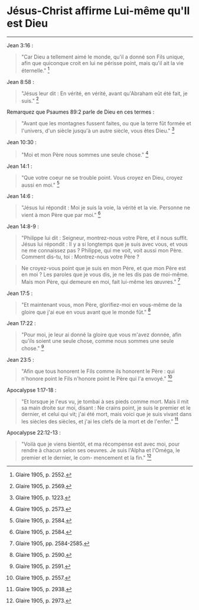 # Jésus-Christ affirme Lui-même qu'Il est Dieu

***

Jean 3:16 :

> "Car Dieu a tellement aimé le monde, qu'il a donné son Fils unique, afin que quiconque croit en lui ne périsse point, mais qu'il ait la vie éternelle." [^1]

[^1]: Glaire 1905, p. 2552.

Jean 8:58 :

> "Jésus leur dit : En vérité, en vérité, avant qu'Abraham eût été fait, je suis." [^2]

[^2]: Glaire 1905, p. 2569.

Remarquez que Psaumes 89:2 parle de Dieu en ces termes :

> "Avant que les montagnes fussent faites, ou que la terre fût formée et l'univers, d'un siècle jusqu'à un autre siècle, vous êtes Dieu." [^3]

[^3]: Glaire 1905, p. 1223.

Jean 10:30 : 

> "Moi et mon Père nous sommes une seule chose." [^4]

[^4]: Glaire 1905, p. 2573.

Jean 14:1 :

> "Que votre coeur ne se trouble point. Vous croyez en Dieu, croyez aussi en moi." [^5]

[^5]: Glaire 1905, p. 2584.

Jean 14:6 :

> "Jésus lui répondit : Moi je suis la voie, la vérité et la vie. Personne ne vient à mon Père que par moi." [^6]

[^6]: Glaire 1905, p. 2584.

Jean 14:8-9 :

> "Philippe lui dit : Seigneur, montrez-nous votre Père, et il nous suffit. Jésus lui répondit : Il y a si longtemps que je suis avec vous, et vous ne me connaissez pas ? Philippe, qui me voit, voit aussi mon Père. Comment dis-tu, toi : Montrez-nous votre Père ?

> Ne croyez-vous point que je suis en mon Père, et que mon Père est en moi ? Les paroles que je vous dis, je ne les dis pas de moi-même. Mais mon Père, qui demeure en moi, fait lui-même les œuvres." [^7]

[^7]: Glaire 1905, pp. 2584-2585.

Jean 17:5 :

> "Et maintenant vous, mon Père, glorifiez-moi en vous-même de la gloire que j'ai eue en vous avant que le monde fût." [^8]

[^8]: Glaire 1905, p. 2590.

Jean 17:22 :

> "Pour moi, je leur ai donné la gloire que vous m'avez donnée, afin qu'ils soient une seule chose, comme nous sommes une seule chose." [^9]

[^9]: Glaire 1905, p. 2591.

Jean 23:5 :

> "Afin que tous honorent le Fils comme ils honorent le Père : qui n'honore point le Fils n'honore point le Père qui l'a envoyé." [^10]

[^10]: Glaire 1905, p. 2557.

Apocalypse 1:17-18 :

> "Et lorsque je l'eus vu, je tombai à ses pieds comme mort. Mais il mit sa main droite sur moi, disant : Ne crains point, je suis le premier et le dernier, et celui qui vit; j'ai été mort, mais voici que je suis vivant dans les siècles des siècles, et j'ai les clefs de la mort et de l'enfer." [^11]

[^11]: Glaire 1905, p. 2938.

Apocalypse 22:12-13 :

> "Voilà que je viens bientôt, et ma récompense est avec moi, pour rendre à chacun selon ses oeuvres. Je suis l'Alpha et l'Oméga, le premier et le dernier, le com- mencement et la fin." [^12]

[^12]: Glaire 1905, p. 2973.
